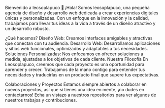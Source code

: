Bienvenido a leosoplapuco
👋 ¡Hola! Somos leosoplapuco, una pequeña agencia de diseño y desarrollo web dedicada a crear experiencias digitales únicas y personalizadas. Con un enfoque en la innovación y la calidad, trabajamos para llevar tus ideas a la vida a través de un diseño atractivo y un desarrollo robusto.

¿Qué hacemos?
Diseño Web: Creamos interfaces amigables y atractivas que conectan con tu audiencia.
Desarrollo Web: Desarrollamos aplicaciones y sitios web funcionales, optimizados y adaptables a tus necesidades.
Soluciones Personalizadas: Nos enfocamos en ofrecer soluciones a medida, ajustadas a los objetivos de cada cliente.
Nuestra Filosofía
En Leosoplapuco, creemos que cada proyecto es una oportunidad para aprender y crecer. Trabajamos de la mano contigo para entender tus necesidades y traducirlas en un producto final que supere tus expectativas.

Colaboraciones y Proyectos
Estamos siempre abiertos a colaborar en nuevos proyectos, así que si tienes una idea en mente, ¡no dudes en contactarnos! Echa un vistazo a nuestros repositorios para ver algunos de nuestros trabajos y contribuciones.
